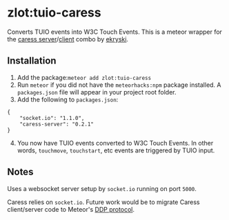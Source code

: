 # zlot:tuio-caress
Converts TUIO events into W3C Touch Events. This is a meteor wrapper for the [caress server](https://github.com/ekryski/caress-server)/[client](https://github.com/ekryski/caress-client) combo by [ekryski](https://github.com/ekryski/).

## Installation
1. Add the package:`meteor add zlot:tuio-caress`
2. Run `meteor` if you did not have the `meteorhacks:npm` package installed. A `packages.json` file will appear in your project root folder.
3. Add the following to `packages.json`:
```
{
    "socket.io": "1.1.0",
    "caress-server": "0.2.1"
}
```
4. You now have TUIO events converted to W3C Touch Events. In other words, `touchmove`, `touchstart`, etc events are triggered by TUIO input. 

## Notes
Uses a websocket server setup by `socket.io` running on port `5000`.

Caress relies on `socket.io`. Future work would 
be to migrate Caress client/server code to Meteor's [DDP protocol](https://atmospherejs.com/meteor/ddp). 
